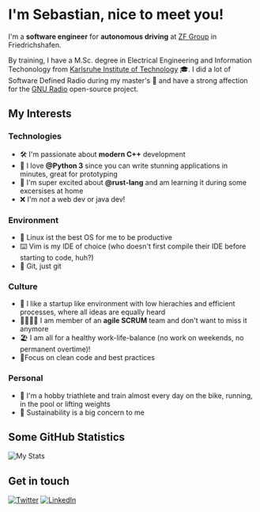 # I'm Sebastian, nice to meet you!

I'm a **software engineer** for **autonomous driving** at [ZF Group](https://www.zf.com/) in Friedrichshafen.

By training, I have a M.Sc. degree in Electrical Engineering and Information Techonology from
[Karlsruhe Institute of Technology](https://www.kit.edu/) 🎓. I did a lot of Software Defined
Radio during my master's 📡 and have a strong affection for the [GNU Radio](https://www.gnuradio.org/) open-source project.

## My Interests
### Technologies
- 🛠 I'm passionate about **modern C++** development
- 🐍 I love **@Python 3** since you can write stunning applications in minutes, great for prototyping
- 🦀 I'm super excited about **@rust-lang** and am learning it during some excersises at home
- ❌ I'm *not* a web dev or java dev!

### Environment
- 🐧 Linux ist the best OS for me to be productive
- ⌨️  Vim is my IDE of choice (who doesn't first compile their IDE before starting to code, huh?)
- 🌱 Git, just git

### Culture
- 🎢 I like a startup like environment with low hierachies and efficient processes, where all
ideas are equally heard
- 👨‍👩‍👧‍👦 I am member of an **agile SCRUM** team and don't want to miss it anymore
- 🏖 I am all for a healthy work-life-balance (no work on weekends, no permanent overtime)!
- 💯Focus on clean code and best practices

### Personal
- 🚴 I'm a hobby triathlete and train almost every day on the bike, running, in the pool or lifting weights
- 🌿 Sustainability is a big concern to me

## Some GitHub Statistics

![My Stats](https://readme.trnck.dev/api?username=sbmueller)

## Get in touch
[![Twitter](https://img.shields.io/badge/Twitter-sbmuellr-blue?logo=twitter&style=flat)](https://twitter.com/sbmuellr)
[![LinkedIn](https://img.shields.io/badge/LinkedIn-sbmueller-blue?logo=linkedin&style=flat)](https://www.linkedin.com/in/sbmueller/)